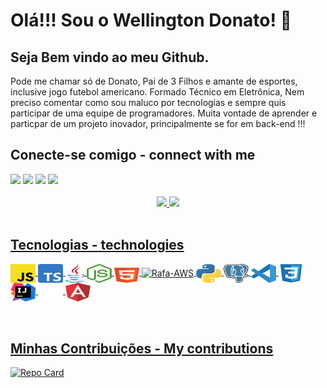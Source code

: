 
<div>
    <h1>Olá!!! Sou o Wellington Donato! 👋 </h1>
    <h2>Seja Bem vindo ao meu Github.</h2>
    <p> Pode me chamar só de Donato, Pai de 3 Filhos e amante de esportes, inclusive jogo futebol americano. Formado Técnico em Eletrônica, Nem preciso comentar como sou maluco por tecnologias e sempre quis participar de uma equipe de programadores. Muita vontade de aprender e particpar de um projeto inovador, principalmente se for em back-end !!! 
    </p>
   
</div>
<div>
    <h2>Conecte-se comigo - connect with me </h2>
   <a href="https://www.linkedin.com/in/dev-donato/" target="_blank"><img src="https://img.shields.io/badge/-LinkedIn-%230077B5?style=for-the-badge&logo=linkedin&logoColor=white" target="_blank"></a> 
   <a href="https://discord.com/channels/@dev.donatello" target="83Rfl#3843"><img src="https://img.shields.io/badge/Discord-7289DA?style=for-the-badge&logo=discord&logoColor=white" target="_blank"></a> 
    <a href = "mailto:dev.donatello3@gmail.com"><img src="https://img.shields.io/badge/-Gmail-%23333?style=for-the-badge&logo=gmail&logoColor=white" target="_blank"></a>
    <a href="https://www.instagram.com/dev.donatello/" target="_blank"><img src="https://img.shields.io/badge/-Instagram-000?style=for-the-badge&logo=instagram&logoColor=red" target="_blank"</a>
</div>
<br>
<div align="center">
  <a href="https://github.com/donatowr">
  <img height="180em" src="https://github-readme-stats.vercel.app/api?username=donatowr&show_icons=true&theme=tokyonight&include_all_commits=true&count_private=true"/>
  <img height="180em" src="https://github-readme-stats.vercel.app/api/top-langs/?username=donatowr&layout=compact&langs_count=7&theme=tokyonight"/>
</div>
<div style="display: inline_block"><br>
    <h2>Tecnologias - technologies</h2>
  <img align="center" alt="Donato-JavaScript" height="30" width="40" src="https://raw.githubusercontent.com/donatowr/Portfolio-js/main/data/imgs/js.png">
  <img align="center" alt="Donato-TypeScript" height="30" width="40" src="https://raw.githubusercontent.com/donatowr/Portfolio-js/main/data/imgs/ts.png">
  <img align="center" alt="Donato-Java" height="30" width="30" src="https://raw.githubusercontent.com/donatowr/Portfolio-js/main/data/imgs/java.png">
  <img align="center" alt="Donato-Node.js" height="30" width="40" src="https://raw.githubusercontent.com/donatowr/Portfolio-js/main/data/imgs/nodejs.png">
  <img align="center" alt="Rafa-HTML" height="30" width="40" src="https://raw.githubusercontent.com/donatowr/Portfolio-js/main/data/imgs/html.png">
  <img align="center" alt="Rafa-AWS" height="30" width="30" src="https://static-00.iconduck.com/assets.00/aws-icon-2048x2048-274bm1xi.png">
    <img align="center" alt="Donato-React" height="30" width="40" src="https://raw.githubusercontent.com/donatowr/Portfolio-js/main/data/imgs/python.png">
    <img align="center" alt="Donato-React" height="30" width="40" src="https://github.com/donatowr/Portfolio-js/blob/main/data/imgs/postgresql.png">
  <img align="center" alt="Rafa-VSCode" height="30" width="40" src="https://raw.githubusercontent.com/donatowr/Portfolio-js/main/data/imgs/vscode.png">
  <img align="center" alt="Rafa-CSS" height="30" width="40" src="https://raw.githubusercontent.com/devicons/devicon/master/icons/css3/css3-original.svg">
  <img align="center" alt="Rafa-Intelijji" height="30" width="40" src="https://raw.githubusercontent.com/donatowr/Portfolio-js/main/data/imgs/IntelliJ_IDEA_Icon.svg.png">
  <img align="center" alt="Rafa-Intelijji" height="30" width="40" src="https://raw.githubusercontent.com/donatowr/Portfolio-js/main/data/imgs/github.png">
     <img align="center" alt="Rafa-Intelijji" height="30" width="40" src="https://raw.githubusercontent.com/donatowr/Portfolio-js/main/data/imgs/angular.png">
</div>
<br>
<br>


    

## Minhas Contribuições - My contributions
[![Repo Card](https://github-readme-stats.vercel.app/api/pin/?username=donatowr&repo=dio-lab-open-source&bg_color=000&border_color=30A3DC&show_icons=true&icon_color=30A3DC&title_color=E94D5F&text_color=FFF)](https://github.com/donatowr/dio-lab-open-source)
